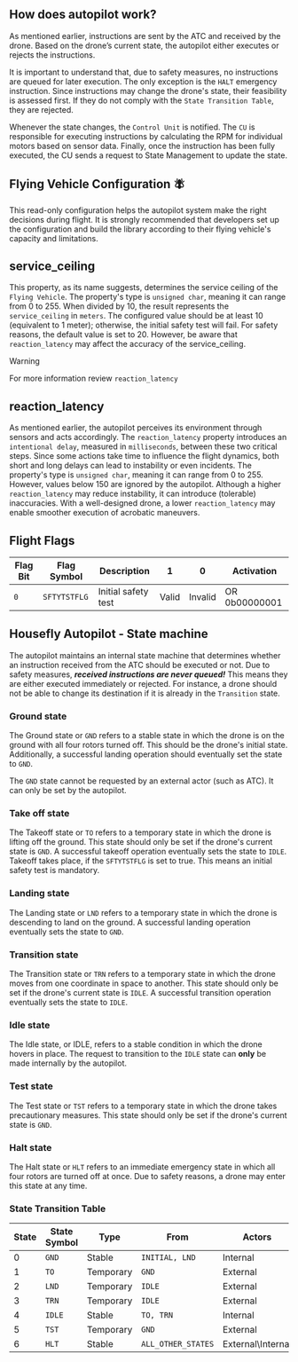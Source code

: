 ## How does autopilot work?

As mentioned earlier, instructions are sent by the ATC and received by the drone. Based on the drone’s current state, the autopilot either executes or rejects the instructions.

It is important to understand that, due to safety measures, no instructions are queued for later execution. The only exception is the `HALT` emergency instruction. Since instructions may change the drone's state, their feasibility is assessed first. If they do not comply with the `State Transition Table`, they are rejected.

Whenever the state changes, the `Control Unit` is notified. The `CU` is responsible for executing instructions by calculating the RPM for individual motors based on sensor data. Finally, once the instruction has been fully executed, the CU sends a request to State Management to update the state.

## Flying Vehicle Configuration 🪰

This read-only configuration helps the autopilot system make the right decisions during flight. It is strongly recommended that developers set up the configuration and build the library according to their flying vehicle's capacity and limitations.

## service_ceiling

This property, as its name suggests, determines the service ceiling of the `Flying Vehicle`. The property's type is `unsigned char`, meaning it can range from 0 to 255. When divided by 10, the result represents the `service_ceiling` in `meters`. The configured value should be at least 10 (equivalent to 1 meter); otherwise, the initial safety test will fail. For safety reasons, the default value is set to 20. However, be aware that `reaction_latency` may affect the accuracy of the service_ceiling.

> [!WARNING]
> For more information review `reaction_latency`

## reaction_latency

As mentioned earlier, the autopilot perceives its environment through sensors and acts accordingly. The `reaction_latency` property introduces an `intentional delay`, measured in `milliseconds`, between these two critical steps. Since some actions take time to influence the flight dynamics, both short and long delays can lead to instability or even incidents. The property's type is `unsigned char`, meaning it can range from 0 to 255. However, values below 150 are ignored by the autopilot. Although a higher `reaction_latency` may reduce instability, it can introduce (tolerable) inaccuracies. With a well-designed drone, a lower `reaction_latency` may enable smoother execution of acrobatic maneuvers.

## Flight Flags

| Flag Bit | Flag Symbol  | Description         | 1     | 0       | Activation    |
| -------- | ------------ | ------------------- | ----- | ------- | ------------- |
| `0`      | `SFTYTSTFLG` | Initial safety test | Valid | Invalid | OR 0b00000001 |

## Housefly Autopilot - State machine

The autopilot maintains an internal state machine that determines whether an instruction received from the ATC should be executed or not. Due to safety measures, **_received instructions are never queued!_** This means they are either executed immediately or rejected. For instance, a drone should not be able to change its destination if it is already in the `Transition` state.

### Ground state

The Ground state or `GND` refers to a stable state in which the drone is on the ground with all four rotors turned off. This should be the drone's initial state. Additionally, a successful landing operation should eventually set the state to `GND`.

The `GND` state cannot be requested by an external actor (such as ATC). It can only be set by the autopilot.

### Take off state

The Takeoff state or `TO` refers to a temporary state in which the drone is lifting off the ground. This state should only be set if the drone's current state is `GND`. A successful takeoff operation eventually sets the state to `IDLE`.
Takeoff takes place, if the `SFTYTSTFLG` is set to true. This means an initial safety test is mandatory.

### Landing state

The Landing state or `LND` refers to a temporary state in which the drone is descending to land on the ground. A successful landing operation eventually sets the state to `GND`.

### Transition state

The Transition state or `TRN` refers to a temporary state in which the drone moves from one coordinate in space to another. This state should only be set if the drone's current state is `IDLE`. A successful transition operation eventually sets the state to `IDLE`.

### Idle state

The Idle state, or IDLE, refers to a stable condition in which the drone hovers in place. The request to transition to the `IDLE` state can **only** be made internally by the autopilot.

### Test state

The Test state or `TST` refers to a temporary state in which the drone takes precautionary measures. This state should only be set if the drone's current state is `GND`.

### Halt state

The Halt state or `HLT` refers to an immediate emergency state in which all four rotors are turned off at once. Due to safety reasons, a drone may enter this state at any time.

### State Transition Table

| State | State Symbol | Type      | From               | Actors            | Flags        | To     |
| ----- | ------------ | --------- | ------------------ | ----------------- | ------------ | ------ |
| 0     | `GND`        | Stable    | `INITIAL, LND`     | Internal          |              |
| 1     | `TO`         | Temporary | `GND`              | External          | `SFTYTSTFLG` | `IDLE` |
| 2     | `LND`        | Temporary | `IDLE`             | External          |              | `GND`  |
| 3     | `TRN`        | Temporary | `IDLE`             | External          |              | `IDLE` |
| 4     | `IDLE`       | Stable    | `TO, TRN`          | Internal          |              |
| 5     | `TST`        | Temporary | `GND`              | External          |              | `GND`  |
| 6     | `HLT`        | Stable    | `ALL_OTHER_STATES` | External\Internal |              |
